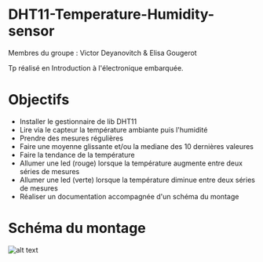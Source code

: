 # DHT11-Temperature-Humidity-sensor

Membres du groupe : Victor Deyanovitch & Elisa Gougerot

Tp réalisé en Introduction à l'électronique embarquée.

# Objectifs

- Installer le gestionnaire de lib DHT11
- Lire via le capteur la température ambiante puis l'humidité 
- Prendre des mesures régulières 
- Faire une moyenne glissante et/ou la mediane des 10 dernières valeures
- Faire la tendance de la température
- Allumer une led (rouge) lorsque la température augmente entre deux séries de mesures
- Allumer une led (verte) lorsque la température diminue entre deux séries de mesures
- Réaliser un documentation accompagnée d'un schéma du montage

# Schéma du montage

![alt text](/Users/elisa/Downloads/Schema.png)


